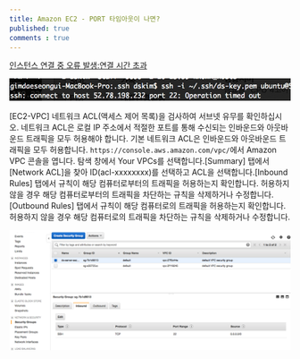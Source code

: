 ```yaml
---
title: Amazon EC2 - PORT 타임아웃이 나면?
published: true
comments : true
---
```



[인스턴스 연결 중 오류 발생:연결 시간 초과](http://docs.aws.amazon.com/ko_kr/AWSEC2/latest/UserGuide/TroubleshootingInstancesConnecting.html)

![](/assets/imgs/2017/05/02/port-time-out-preview-201705021116.png)

[EC2-VPC] 네트워크 ACL(액세스 제어 목록)을 검사하여 서브넷 유무를 확인하십시오. 네트워크 ACL은 로컬 IP 주소에서 적절한 포트를 통해 수신되는 인바운드와 아웃바운드 트래픽을 모두 허용해야 합니다. 기본 네트워크 ACL은 인바운드와 아웃바운드 트래픽을 모두 허용합니다. `https://console.aws.amazon.com/vpc/`에서 Amazon VPC 콘솔을 엽니다. 탐색 창에서 Your VPCs를 선택합니다.[Summary] 탭에서 [Network ACL]을 찾아 ID(acl-xxxxxxxx)를 선택하고 ACL을 선택합니다.[Inbound Rules] 탭에서 규칙이 해당 컴퓨터로부터의 트래픽을 허용하는지 확인합니다. 허용하지 않을 경우 해당 컴퓨터로부터의 트래픽을 차단하는 규칙을 삭제하거나 수정합니다.[Outbound Rules] 탭에서 규칙이 해당 컴퓨터로의 트래픽을 허용하는지 확인합니다. 허용하지 않을 경우 해당 컴퓨터로의 트래픽을 차단하는 규칙을 삭제하거나 수정합니다.

![](/assets/imgs/2017/05/02/ec2-network&security-security-groups-preview-20170502.png)